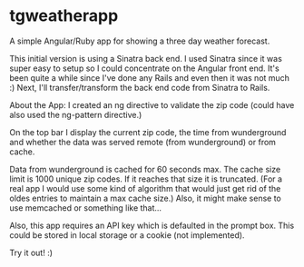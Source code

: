 # tgweatherapp
A simple Angular/Ruby app for showing a three day weather forecast.

This initial version is using a Sinatra back end. I used Sinatra since it was super easy to setup so I could concentrate on the Angular front end. It's been quite a while since I've done any Rails and even then it was not much :) Next, I'll transfer/transform the back end code from Sinatra to Rails.

About the App:
  I created an ng directive to validate the zip code (could have also used the ng-pattern directive.)

  On the top bar I display the current zip code, the time from wunderground and whether the data was served remote (from wunderground) or from cache.

  Data from wunderground is cached for 60 seconds max. The cache size limit is 1000 unique zip codes. If it reaches that size it is truncated. (For a real app I would use some kind of algorithm that would just get rid of the oldes entries to maintain a max cache size.) Also, it might make sense to use memcached or something like that...

  Also, this app requires an API key which is defaulted in the prompt box. This could be stored in local storage or a cookie (not implemented).

Try it out! :)



